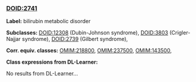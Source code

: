 
### [DOID:2741](http://purl.obolibrary.org/obo/DOID_2741)
**Label:** bilirubin metabolic disorder

**Subclasses:** [DOID:12308](http://purl.obolibrary.org/obo/DOID_12308) (Dubin-Johnson syndrome), [DOID:3803](http://purl.obolibrary.org/obo/DOID_3803) (Crigler-Najjar syndrome), [DOID:2739](http://purl.obolibrary.org/obo/DOID_2739) (Gilbert syndrome), 

**Corr. equiv. classes:** [OMIM:218800](http://purl.obolibrary.org/obo/OMIM_218800), [OMIM:237500](http://purl.obolibrary.org/obo/OMIM_237500), [OMIM:143500](http://purl.obolibrary.org/obo/OMIM_143500), 

**Class expressions from DL-Learner:**

No results from DL-Learner...



